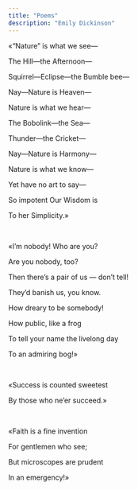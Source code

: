 ```yaml
---
title: "Poems"
description: "Emily Dickinson"
---
```

«“Nature” is what we see—
&nbsp;

The Hill—the Afternoon—
&nbsp;

Squirrel—Eclipse—the Bumble bee—
&nbsp;

Nay—Nature is Heaven—
&nbsp;

Nature is what we hear—
&nbsp;

The Bobolink—the Sea—
&nbsp;

Thunder—the Cricket—
&nbsp;

Nay—Nature is Harmony—
&nbsp;

Nature is what we know—
&nbsp;

Yet have no art to say—
&nbsp;

So impotent Our Wisdom is
&nbsp;

To her Simplicity.»

&nbsp;

«I’m nobody! Who are you?
&nbsp;

Are you nobody, too?
&nbsp;

Then there’s a pair of us — don’t tell!
&nbsp;

They’d banish us, you know.
&nbsp;

How dreary to be somebody!
&nbsp;

How public, like a frog
&nbsp;

To tell your name the livelong day
&nbsp;

To an admiring bog!»

&nbsp;

«Success is counted sweetest
&nbsp;

By those who ne’er succeed.»

&nbsp;

«Faith is a fine invention
&nbsp;

For gentlemen who see;
&nbsp;

But microscopes are prudent
&nbsp;

In an emergency!»
